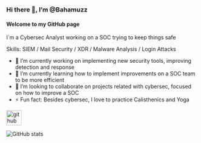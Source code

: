 ### Hi there 👋, I’m @Bahamuzz
#### Welcome to my GitHub page
I´m a Cybersec Analyst working on a SOC trying to keep things safe

Skills: SIEM / Mail Security / XDR / Malware Analysis / Login Attacks

- 🔭 I’m currently working on implementing new security tools, improving detection and response 
- 🌱 I’m currently learning how to implement improvements on a SOC team to be more efficient 
- 👯 I’m looking to collaborate on projects related with cybersec, focused on how to improve a SOC 
- ⚡ Fun fact: Besides cybersec, I love to practice Calisthenics and Yoga 


[<img src='https://cdn.jsdelivr.net/npm/simple-icons@3.0.1/icons/github.svg' alt='github' height='40'>](https://github.com/bahamuzz)  

![GitHub stats](https://github-readme-stats.vercel.app/api?username=bahamuzz&show_icons=true)  

